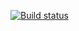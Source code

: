 [![Build status](https://ci.appveyor.com/api/projects/status/io4lt00i3g8oreuv?svg=true)](https://ci.appveyor.com/project/Nut0chka/selenium-homework1)